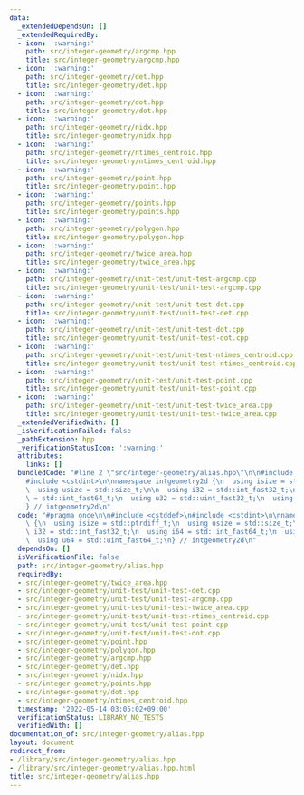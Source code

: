 ```yaml
---
data:
  _extendedDependsOn: []
  _extendedRequiredBy:
  - icon: ':warning:'
    path: src/integer-geometry/argcmp.hpp
    title: src/integer-geometry/argcmp.hpp
  - icon: ':warning:'
    path: src/integer-geometry/det.hpp
    title: src/integer-geometry/det.hpp
  - icon: ':warning:'
    path: src/integer-geometry/dot.hpp
    title: src/integer-geometry/dot.hpp
  - icon: ':warning:'
    path: src/integer-geometry/nidx.hpp
    title: src/integer-geometry/nidx.hpp
  - icon: ':warning:'
    path: src/integer-geometry/ntimes_centroid.hpp
    title: src/integer-geometry/ntimes_centroid.hpp
  - icon: ':warning:'
    path: src/integer-geometry/point.hpp
    title: src/integer-geometry/point.hpp
  - icon: ':warning:'
    path: src/integer-geometry/points.hpp
    title: src/integer-geometry/points.hpp
  - icon: ':warning:'
    path: src/integer-geometry/polygon.hpp
    title: src/integer-geometry/polygon.hpp
  - icon: ':warning:'
    path: src/integer-geometry/twice_area.hpp
    title: src/integer-geometry/twice_area.hpp
  - icon: ':warning:'
    path: src/integer-geometry/unit-test/unit-test-argcmp.cpp
    title: src/integer-geometry/unit-test/unit-test-argcmp.cpp
  - icon: ':warning:'
    path: src/integer-geometry/unit-test/unit-test-det.cpp
    title: src/integer-geometry/unit-test/unit-test-det.cpp
  - icon: ':warning:'
    path: src/integer-geometry/unit-test/unit-test-dot.cpp
    title: src/integer-geometry/unit-test/unit-test-dot.cpp
  - icon: ':warning:'
    path: src/integer-geometry/unit-test/unit-test-ntimes_centroid.cpp
    title: src/integer-geometry/unit-test/unit-test-ntimes_centroid.cpp
  - icon: ':warning:'
    path: src/integer-geometry/unit-test/unit-test-point.cpp
    title: src/integer-geometry/unit-test/unit-test-point.cpp
  - icon: ':warning:'
    path: src/integer-geometry/unit-test/unit-test-twice_area.cpp
    title: src/integer-geometry/unit-test/unit-test-twice_area.cpp
  _extendedVerifiedWith: []
  _isVerificationFailed: false
  _pathExtension: hpp
  _verificationStatusIcon: ':warning:'
  attributes:
    links: []
  bundledCode: "#line 2 \"src/integer-geometry/alias.hpp\"\n\n#include <cstddef>\n\
    #include <cstdint>\n\nnamespace intgeometry2d {\n  using isize = std::ptrdiff_t;\n\
    \  using usize = std::size_t;\n\n  using i32 = std::int_fast32_t;\n  using i64\
    \ = std::int_fast64_t;\n  using u32 = std::uint_fast32_t;\n  using u64 = std::uint_fast64_t;\n\
    } // intgeometry2d\n"
  code: "#pragma once\n\n#include <cstddef>\n#include <cstdint>\n\nnamespace intgeometry2d\
    \ {\n  using isize = std::ptrdiff_t;\n  using usize = std::size_t;\n\n  using\
    \ i32 = std::int_fast32_t;\n  using i64 = std::int_fast64_t;\n  using u32 = std::uint_fast32_t;\n\
    \  using u64 = std::uint_fast64_t;\n} // intgeometry2d\n"
  dependsOn: []
  isVerificationFile: false
  path: src/integer-geometry/alias.hpp
  requiredBy:
  - src/integer-geometry/twice_area.hpp
  - src/integer-geometry/unit-test/unit-test-det.cpp
  - src/integer-geometry/unit-test/unit-test-argcmp.cpp
  - src/integer-geometry/unit-test/unit-test-twice_area.cpp
  - src/integer-geometry/unit-test/unit-test-ntimes_centroid.cpp
  - src/integer-geometry/unit-test/unit-test-point.cpp
  - src/integer-geometry/unit-test/unit-test-dot.cpp
  - src/integer-geometry/point.hpp
  - src/integer-geometry/polygon.hpp
  - src/integer-geometry/argcmp.hpp
  - src/integer-geometry/det.hpp
  - src/integer-geometry/nidx.hpp
  - src/integer-geometry/points.hpp
  - src/integer-geometry/dot.hpp
  - src/integer-geometry/ntimes_centroid.hpp
  timestamp: '2022-05-14 03:05:02+09:00'
  verificationStatus: LIBRARY_NO_TESTS
  verifiedWith: []
documentation_of: src/integer-geometry/alias.hpp
layout: document
redirect_from:
- /library/src/integer-geometry/alias.hpp
- /library/src/integer-geometry/alias.hpp.html
title: src/integer-geometry/alias.hpp
---
```

